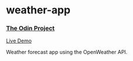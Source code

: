 # weather-app

### [The Odin Project](https://www.theodinproject.com/)

[Live Demo](https://pcho101.github.io/top-weather-app/)

Weather forecast app using the OpenWeather API.
